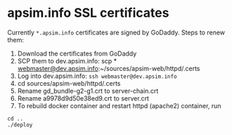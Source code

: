 # apsim.info SSL certificates

Currently ```*.apsim.info``` certificates are signed by GoDaddy. Steps to renew them:

1. Download the certificates from GoDaddy
2. SCP them to dev.apsim.info: scp * webmaster@dev.apsim.info:~/sources/apsim-web/httpd/.certs
3. Log into dev.apsim.info: ```ssh webmaster@dev.apsim.info```
4. cd sources/apsim-web/httpd/.certs
5. Rename gd_bundle-g2-g1.crt to server-chain.crt 
6. Rename a9978d9d50e38ed9.crt to server.crt
7. To rebuild docker container and restart httpd (apache2) container, run
```
cd ..
./deploy
``` 
